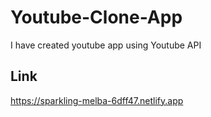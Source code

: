 # Youtube-Clone-App
I have created youtube app using Youtube API

## Link
https://sparkling-melba-6dff47.netlify.app
